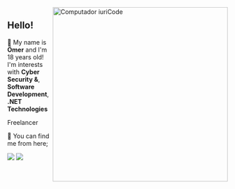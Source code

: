 <img src="https://raw.githubusercontent.com/MicaelliMedeiros/micaellimedeiros/master/image/computer-illustration.png" min-width="400px" max-width="400px" width="400px" align="right" alt="Computador iuriCode">

## Hello!

<p align="left">
  🦄 My name is <strong>Ömer</strong> and I'm 18 years old! I'm interests with <strong>Cyber Security &</strong>, <strong>Software Development</strong>, <strong>.NET Technologies</strong>
</p>

<p align="left">
  Freelancer </strong>
</p>

<p align="left">
  💌 You can find me from here;
</p>

<p align="left">
  <a href="   " alt="Telegram">
  <img src="https://img.shields.io/badge/-Telegram-blue" /></a>

  <a href="   " alt="Discord">
  <img src="https://img.shields.io/badge/-Discord-red" /></a>
</p>  
